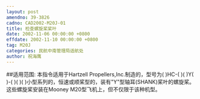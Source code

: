 ```yaml
---
layout: post
amendno: 39-3826
cadno: CAD2002-M20J-01
title: 检查螺旋桨桨叶
date: 2002-11-06 00:00:00 +0800
effdate: 2002-11-10 00:00:00 +0800
tag: M20J
categories: 民航中南管理局适航处
author: 祝海鹰
---
```


##适用范围:
本指令适用于Hartzell Propellers,Inc.制造的，型号为( )HC-( )( )Y( )-( )( )( )小型系列的，恒速或顺桨型的，装有"Y"型轴耳(SHANK)桨叶的螺旋桨。这些螺旋桨安装在Mooney M20型飞机上，但不仅限于该种机型。

